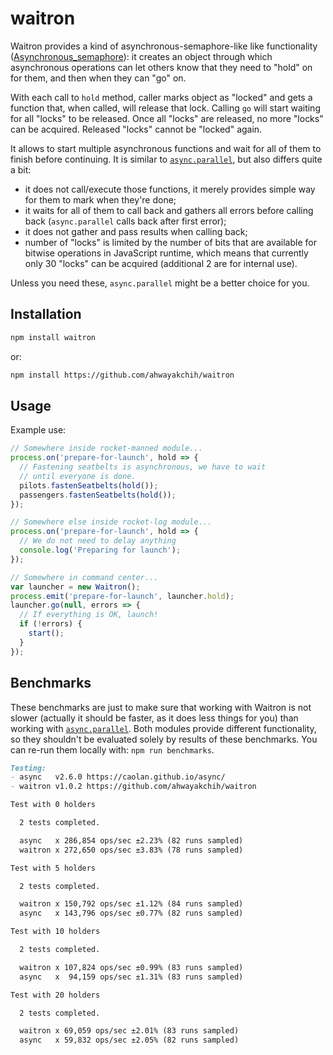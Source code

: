 waitron
=======

Waitron provides a kind of asynchronous-semaphore-like like functionality ([Asynchronous_semaphore](https://en.wikipedia.org/wiki/Asynchronous_semaphore)): it creates an object through which asynchronous operations can let others know that they need to "hold" on for them, and then when they can "go" on.

With each call to `hold` method, caller marks object as "locked" and gets a function that, when called, will release that lock.
Calling `go` will start waiting for all "locks" to be released.
Once all "locks" are released, no more "locks" can be acquired. Released "locks" cannot be "locked" again.

It allows to start multiple asynchronous functions and wait for all of them to finish before continuing. It is similar to [`async.parallel`](https://github.com/caolan/async), but also differs quite a bit:

- it does not call/execute those functions, it merely provides simple way for them to mark when they're done;
- it waits for all of them to call back and gathers all errors before calling back (`async.parallel` calls back after first error);
- it does not gather and pass results when calling back;
- number of "locks" is limited by the number of bits that are available for bitwise operations in JavaScript runtime, which means that currently only 30 "locks" can be acquired (additional 2 are for internal use).

Unless you need these, `async.parallel` might be a better choice for you.


## Installation

```sh
npm install waitron
```

or:

```sh
npm install https://github.com/ahwayakchih/waitron
```


## Usage

Example use:

```javascript
// Somewhere inside rocket-manned module...
process.on('prepare-for-launch', hold => {
  // Fastening seatbelts is asynchronous, we have to wait
  // until everyone is done.
  pilots.fastenSeatbelts(hold());
  passengers.fastenSeatbelts(hold());
});

// Somewhere else inside rocket-log module...
process.on('prepare-for-launch', hold => {
  // We do not need to delay anything
  console.log('Preparing for launch');
});

// Somewhere in command center...
var launcher = new Waitron();
process.emit('prepare-for-launch', launcher.hold);
launcher.go(null, errors => {
  // If everything is OK, launch!
  if (!errors) {
    start();
  }
});
```


## Benchmarks

These benchmarks are just to make sure that working with Waitron is not slower (actually it should be faster, as it does less things for you) than working with [`async.parallel`](https://github.com/caolan/async). Both modules provide different functionality, so they shouldn't be evaluated solely by results of these benchmarks.
You can re-run them locally with: `npm run benchmarks`.

```markdown
Testing:
- async   v2.6.0 https://caolan.github.io/async/         
- waitron v1.0.2 https://github.com/ahwayakchih/waitron  

Test with 0 holders

  2 tests completed.

  async   x 286,854 ops/sec ±2.23% (82 runs sampled)
  waitron x 272,650 ops/sec ±3.83% (78 runs sampled)

Test with 5 holders

  2 tests completed.

  waitron x 150,792 ops/sec ±1.12% (84 runs sampled)
  async   x 143,796 ops/sec ±0.77% (82 runs sampled)

Test with 10 holders

  2 tests completed.

  waitron x 107,824 ops/sec ±0.99% (83 runs sampled)
  async   x  94,159 ops/sec ±1.31% (83 runs sampled)

Test with 20 holders

  2 tests completed.

  waitron x 69,059 ops/sec ±2.01% (83 runs sampled)
  async   x 59,832 ops/sec ±2.05% (82 runs sampled)
```